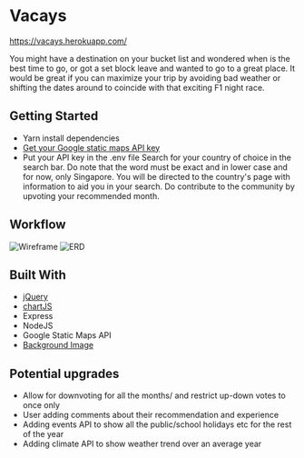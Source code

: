 # Vacays

https://vacays.herokuapp.com/

You might have a destination on your bucket list and wondered when is the best time to go, or got a set block leave and wanted to go to a great place. It would  be great if you can maximize your trip by avoiding bad weather or shifting the dates around to coincide with that exciting F1 night race.

## Getting Started

* Yarn install dependencies
* [Get your Google static maps API key](https://developers.google.com/maps/documentation/static-maps/get-api-key)
* Put your API key in the .env file
Search for your country of choice in the search bar. Do note that the word must be exact and in lower case and for now, only Singapore.
You will be directed to the country's page with information to aid you in your search.
Do contribute to the community by upvoting your recommended month.

## Workflow

![Wireframe](http://i.imgur.com/IgqthtVl.jpg?1)
![ERD](http://imgur.com/96Fgj3g.png)

## Built With

* [jQuery](http://jquery.com/)
* [chartJS](http://chartjs.org)
* Express
* NodeJS
* Google Static Maps API
* [Background Image](http://www.dimitri.co.uk/concepts/concepts-images/storm-coming-clouds-ocean.jpg)

## Potential upgrades

* Allow for downvoting for all the months/ and restrict up-down votes to once only
* User adding comments about their recommendation and experience
* Adding events API to show all the public/school holidays etc for the rest of the year
* Adding climate API to show weather trend over an average year
